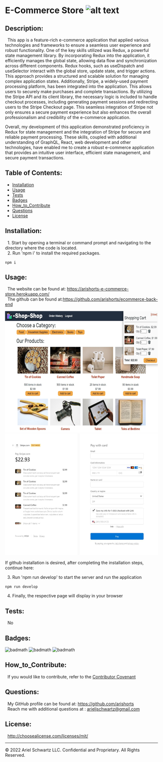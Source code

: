 # E-Commerce Store ![alt text](https://img.shields.io/badge/License-MIT-blue.svg)

## Description:

&nbsp; This app is a feature-rich e-commerce application that applied various technologies and frameworks to ensure a seamless user experience and robust functionality. One of the key skills utilized was Redux, a powerful state management library. By incorporating Redux into the application, it efficiently manages the global state, allowing data flow and synchronization across different components. Redux hooks, such as useDispatch and useSelector interact with the global store, update state, and trigger actions. This approach provides a structured and scalable solution for managing complex application states. Additionally, Stripe, a widely-used payment processing platform, has been integrated into the application. This allows users to securely make purchases and complete transactions. By utilizing the Stripe API and its client library, the necessary logic is included to handle checkout processes, including generating payment sessions and redirecting users to the Stripe Checkout page. This seamless integration of Stripe not only ensures a secure payment experience but also enhances the overall professionalism and credibility of the e-commerce application.

Overall, my development of this application demonstrated proficiency in Redux for state management and the integration of Stripe for secure and reliable payment processing. These skills, coupled with additional understanding of GraphQL, React, web development and other technologies, have enabled me to create a robust e-commerce application that provides an intuitive user interface, efficient state management, and secure payment transactions.

## Table of Contents:

- [Installation](#installation)
- [Usage](#usage)
- [Tests](#tests)
- [Badges](#badges)
- [How_to_Contribute](#how_to_contribute)
- [Questions](#questions)
- [License](#license)

## Installation:

&nbsp; 1. Start by opening a terminal or command prompt and navigating to the directory where the code is located.<br>
&nbsp; 2. Run 'npm i' to install the required packages.<br>

```
npm i
```

## Usage:

&nbsp; The website can be found at: https://arishorts-e-commerce-store.herokuapp.com/
<br>
&nbsp; The github can be found at:https://github.com/arishorts/ecommerce-back-end

<img src="./client/public/images/demo1.JPG" alt="Image" width="600" height="400">
<img src="./client/public/images/demo2.JPG" alt="Image" width="600" height="400">

If github installation is desired, after completing the installation steps, continue here: <br>

3. Run 'npm run develop' to start the server and run the application

```
npm run develop
```

4. Finally, the respective page will display in your browser

## Tests:

&nbsp; No

## Badges:

![badmath](https://img.shields.io/badge/JavaScript-91%25-purple)
![badmath](https://img.shields.io/badge/CSS-6%25-purple)
![badmath](https://img.shields.io/badge/HTML-3%25-purple)

## How_to_Contribute:

&nbsp; If you would like to contribute, refer to the [Contributor Covenant](https://www.contributor-covenant.org/)

## Questions:

&nbsp; My GitHub profile can be found at: https://github.com/arishorts
<br>&nbsp; Reach me with additional questions at : arieljschwartz@gmail.com

## License:

&nbsp; http://choosealicense.com/licenses/mit/

---

© 2022 Ariel Schwartz LLC. Confidential and Proprietary. All Rights Reserved.
